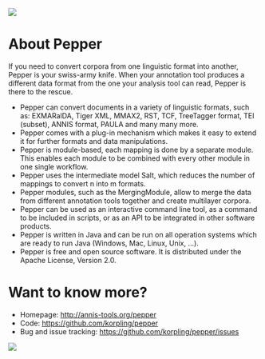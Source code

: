![](http://korpling.github.io/pepper/images/SaltNPepper_logo2010.png)

# About Pepper
 If you need to convert corpora from one linguistic format into another, Pepper is your swiss-army knife. When your annotation tool produces a different data format from the one your analysis tool can read, Pepper is there to the rescue.

* Pepper can convert documents in a variety of linguistic formats, such as: EXMARalDA, Tiger XML, MMAX2, RST, TCF, TreeTagger format, TEI (subset), ANNIS format, PAULA and many many more.
* Pepper comes with a plug-in mechanism which makes it easy to extend it for further formats and data manipulations.
* Pepper is module-based, each mapping is done by a separate module. This enables each module to be combined with every other module in one single workflow.
* Pepper uses the intermediate model Salt, which reduces the number of mappings to convert n into m formats.
* Pepper modules, such as the MergingModule, allow to merge the data from different annotation tools together and create multilayer corpora.
* Pepper can be used as an interactive command line tool, as a command to be included in scripts, or as an API to be integrated in other software products.
* Pepper is written in Java and can be run on all operation systems which are ready to run Java (Windows, Mac, Linux, Unix, ...).
* Pepper is free and open source software. It is distributed under the Apache License, Version 2.0.

# Want to know more?

* Homepage: http://annis-tools.org/pepper
* Code: https://github.com/korpling/pepper
* Bug and issue tracking: https://github.com/korpling/pepper/issues

![](http://korpling.github.io/pepper/images/pepper_weapon.jpg)
